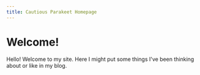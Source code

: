 ```yaml
---
title: Cautious Parakeet Homepage
---
```


# Welcome!

Hello! Welcome to my site. Here I might put some things I've been thinking about or like in my blog.

